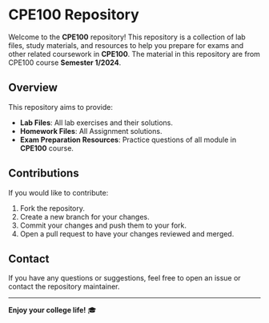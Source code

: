 # CPE100 Repository

Welcome to the **CPE100** repository! This repository is a collection of lab files, study materials, and resources to help you prepare for exams and other related coursework in **CPE100**. The material in this repository are from CPE100 course **Semester 1/2024**.

## Overview

This repository aims to provide:
- **Lab Files**: All lab exercises and their solutions.
- **Homework Files**: All Assignment solutions.
- **Exam Preparation Resources**: Practice questions of all module in **CPE100** course.
  
## Contributions

If you would like to contribute:
1. Fork the repository.
2. Create a new branch for your changes.
3. Commit your changes and push them to your fork.
4. Open a pull request to have your changes reviewed and merged.

## Contact

If you have any questions or suggestions, feel free to open an issue or contact the repository maintainer.

---

**Enjoy your college life!** 🎓
